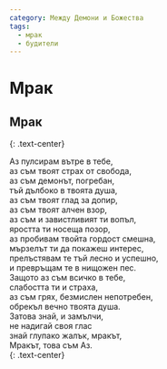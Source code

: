 ```yaml
---
category: Между Демони и Божества
tags:
  - мрак
  - будители
---
```


# Мрак

## Мрак
{: .text-center}

  Аз пулсирам вътре в тебе,
  <br />
  аз съм твоят страх от свобода,
  <br />
  аз съм демонът, погребан,
  <br />
  тъй дълбоко в твоята душа,
  <br />
  аз съм твоят глад за допир,
  <br />
  аз съм твоят алчен взор,
  <br />
  аз съм и завистливият ти вопъл,
  <br />
  яростта ти носеща позор,
  <br />
  аз пробивам твойта гордост смешна,
  <br />
  мързелът ти да покажеш интерес,
  <br />
  прелъстявам те тъй лесно и успешно,
  <br />
  и превръщам те в нищожен пес.
  <br />
  Защото аз съм всичко в тебе,
  <br />
  слабостта ти и страха,
  <br />
  аз съм грях, безмислен непотребен,
  <br />
  обрекъл вечно твоята душа.
  <br />
  Затова знай, и замълчи,
  <br />
  не надигай своя глас
  <br />
  знай глупако жалък, мракът,
  <br />
  Мракът, това съм Аз.
  <br />
{: .text-center}
